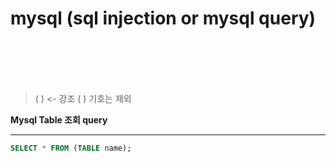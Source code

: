 # mysql (sql injection or mysql query)
<br><br><br><br>




> ( ) <- 강조 ( ) 기호는 제외







__Mysql Table 조회 query__
***

~~~~sql
SELECT * FROM (TABLE name);
~~~~
